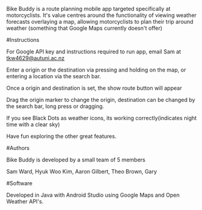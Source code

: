 Bike Buddy is a route planning mobile app targeted specifically at motorcyclists. 
It's value centres around the functionality of viewing weather forecasts overlaying a map, allowing motorcyclists to plan their trip around weather (something that Google Maps currently doesn't offer)


#Instructions

For Google API key and instructions required to run app, email Sam at tkw4629@autuni.ac.nz

Enter a origin or the destination via pressing and holding on the map, or entering a location via the search bar.

Once a origin and destination is set, the show route button will appear

Drag the origin marker to change the origin, destination can be changed by the search bar, long press or dragging.

If you see Black Dots as weather icons, its working correctly(indicates night time with a clear sky)

Have fun exploring the other great features.

#Authors

Bike Buddy is developed by a small team of 5 members

Sam Ward,
Hyuk Woo Kim,
Aaron Gilbert,
Theo Brown,
Gary

#Software

Developed in Java with Android Studio using Google Maps and Open Weather API's.
